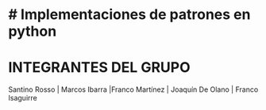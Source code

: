 # # Implementaciones de patrones en python 

# INTEGRANTES DEL GRUPO
Santino Rosso | Marcos Ibarra |Franco Martínez | Joaquín De Olano | Franco Isaguirre
